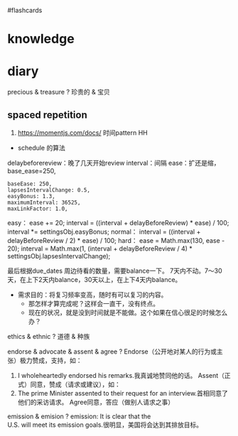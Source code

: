 #flashcards 

# knowledge


# diary



precious & treasure
?
珍贵的 & 宝贝 <!--SR:!2023-02-01-13-13,5,250-->



## spaced repetition
1. https://momentjs.com/docs/ 时间pattern HH

* schedule 的算法

delaybeforereview：晚了几天开始review
interval：间隔
ease：扩还是缩，base_ease=250, 
```config
baseEase: 250,
lapsesIntervalChange: 0.5,
easyBonus: 1.3,
maximumInterval: 36525,
maxLinkFactor: 1.0,
```

easy：
	ease += 20;
	interval = ((interval + delayBeforeReview) * ease) / 100;	
	interval *= settingsObj.easyBonus;
normal：
	interval = ((interval + delayBeforeReview / 2) * ease) / 100;
hard：
	ease = Math.max(130, ease - 20);
	interval = Math.max(1,
	(interval + delayBeforeReview / 4) * settingsObj.lapsesIntervalChange);

最后根据due_dates 周边待看的数量，需要balance一下。
7天内不动。7～30天，在上下2天内balance，30天以上，在上下4天内balance。

- 需求目的：将复习频率变高，随时有可以复习的内容。
	- 那怎样才算完成呢？这样会一直干，没有终点。
	- 现在的状况，就是没到时间就是不能做。这个如果在信心很足的时候怎么办？


ethics & ethnic
?
道德 & 种族

endorse & advocate & assent & agree
?
Endorse（公开地对某人的行为或主张）极力赞成，支持，如：
1. I wholeheartedly endorsed his remarks.我真诚地赞同他的话。
Assent（正式）同意，赞成（请求或建议），如：
2. The prime Minister assented to their request for an interview.首相同意了他们的采访请求。
Agree同意，答应（做别人请求之事）


emission & emision
?
emission: It is clear that the U.S. will meet its emission goals.很明显，美国将会达到其排放目标。